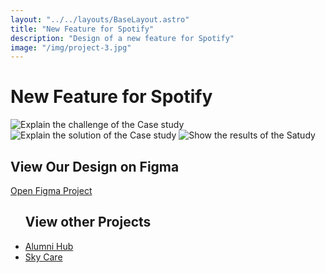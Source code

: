 ```yaml
---
layout: "../../layouts/BaseLayout.astro"
title: "New Feature for Spotify"
description: "Design of a new feature for Spotify"
image: "/img/project-3.jpg"
---
```


<h1 class="projects-title">New Feature for Spotify</h1>

<img src="/images/introproject-3.jpg" alt="Explain the challenge of the Case study" class="img-style-1" />
<img src="/images/solutionproject-3.jpg" alt="Explain the solution of the Case study" class="img-style-1" />
<img src="/images/finalproject-3.jpg" alt="Show the results of the Satudy" class="img-style-1" />

<section id="figma-link">
  <div class="container">
    <h2>View Our Design on Figma</h2>
    <a href="https://www.figma.com/proto/8sfRY9oQKo6CmJ56CPFTJz/DXD-P3-New-Feature%3A-Spotify?page-id=36%3A2970&type=design&node-id=66-1076&viewport=-736%2C3084%2C0.37&t=GYQ68PVk0LwLxtAR-1&scaling=min-zoom&starting-point-node-id=99%3A2463" target="_blank" class="figma-button">Open Figma Project</a>
  </div>
</section>

<ul class="project-links">
<h2>View other Projects</h2>
  <li><a href="/projects/project1/">Alumni Hub</a></li>
  <li><a href="/projects/project2/">Sky Care</a></li>
</ul>